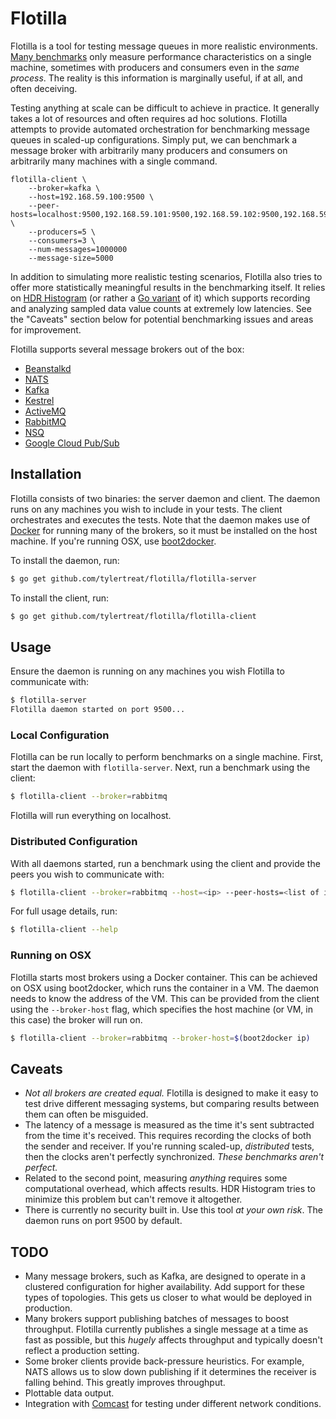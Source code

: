 # Flotilla

Flotilla is a tool for testing message queues in more realistic environments. [Many benchmarks](https://github.com/tylertreat/mq-benchmarking) only measure performance characteristics on a single machine, sometimes with producers and consumers even in the *same process*. The reality is this information is marginally useful, if at all, and often deceiving.

Testing anything at scale can be difficult to achieve in practice. It generally takes a lot of resources and often requires ad hoc solutions. Flotilla attempts to provide automated orchestration for benchmarking message queues in scaled-up configurations. Simply put, we can benchmark a message broker with arbitrarily many producers and consumers on arbitrarily many machines with a single command.

```shell
flotilla-client \
    --broker=kafka \
    --host=192.168.59.100:9500 \
    --peer-hosts=localhost:9500,192.168.59.101:9500,192.168.59.102:9500,192.168.59.103:9500 \
    --producers=5 \
    --consumers=3 \
    --num-messages=1000000
    --message-size=5000
```

In addition to simulating more realistic testing scenarios, Flotilla also tries to offer more statistically meaningful results in the benchmarking itself. It relies on [HDR Histogram](http://hdrhistogram.github.io/HdrHistogram/) (or rather a [Go variant](https://github.com/codahale/hdrhistogram) of it) which supports recording and analyzing sampled data value counts at extremely low latencies. See the "Caveats" section below for potential benchmarking issues and areas for improvement.

Flotilla supports several message brokers out of the box:

- [Beanstalkd](http://kr.github.io/beanstalkd/)
- [NATS](http://nats.io/)
- [Kafka](http://kafka.apache.org/)
- [Kestrel](http://twitter.github.io/kestrel/)
- [ActiveMQ](http://activemq.apache.org/)
- [RabbitMQ](http://www.rabbitmq.com/)
- [NSQ](http://nsq.io/)
- [Google Cloud Pub/Sub](https://cloud.google.com/pubsub/docs)

## Installation

Flotilla consists of two binaries: the server daemon and client. The daemon runs on any machines you wish to include in your tests. The client orchestrates and executes the tests. Note that the daemon makes use of [Docker](https://www.docker.com/) for running many of the brokers, so it must be installed on the host machine. If you're running OSX, use [boot2docker](http://boot2docker.io/).

To install the daemon, run:

```bash
$ go get github.com/tylertreat/flotilla/flotilla-server
```

To install the client, run:

```bash
$ go get github.com/tylertreat/flotilla/flotilla-client
```

## Usage

Ensure the daemon is running on any machines you wish Flotilla to communicate with:

```bash
$ flotilla-server
Flotilla daemon started on port 9500...
```

### Local Configuration

Flotilla can be run locally to perform benchmarks on a single machine. First, start the daemon with `flotilla-server`. Next, run a benchmark using the client:

```bash
$ flotilla-client --broker=rabbitmq
```

Flotilla will run everything on localhost.

### Distributed Configuration

With all daemons started, run a benchmark using the client and provide the peers you wish to communicate with:

```bash
$ flotilla-client --broker=rabbitmq --host=<ip> --peer-hosts=<list of ips>
```

For full usage details, run:

```bash
$ flotilla-client --help
```

### Running on OSX

Flotilla starts most brokers using a Docker container. This can be achieved on OSX using boot2docker, which runs the container in a VM. The daemon needs to know the address of the VM. This can be provided from the client using the `--broker-host` flag, which specifies the host machine (or VM, in this case) the broker will run on.

```bash
$ flotilla-client --broker=rabbitmq --broker-host=$(boot2docker ip)
```

## Caveats

- *Not all brokers are created equal.* Flotilla is designed to make it easy to test drive different messaging systems, but comparing results between them can often be misguided.
- The latency of a message is measured as the time it's sent subtracted from the time it's received. This requires recording the clocks of both the sender and receiver. If you're running scaled-up, *distributed* tests, then the clocks aren't perfectly synchronized. *These benchmarks aren't perfect.*
- Related to the second point, measuring *anything* requires some computational overhead, which affects results. HDR Histogram tries to minimize this problem but can't remove it altogether.
- There is currently no security built in. Use this tool *at your own risk*. The daemon runs on port 9500 by default.

## TODO

- Many message brokers, such as Kafka, are designed to operate in a clustered configuration for higher availability. Add support for these types of topologies. This gets us closer to what would be deployed in production.
- Many brokers support publishing batches of messages to boost throughput. Flotilla currently publishes a single message at a time as fast as possible, but this *hugely* affects throughput and typically doesn't reflect a production setting.
- Some broker clients provide back-pressure heuristics. For example, NATS allows us to slow down publishing if it determines the receiver is falling behind. This greatly improves throughput.
- Plottable data output.
- Integration with [Comcast](https://github.com/tylertreat/Comcast) for testing under different network conditions.
